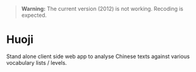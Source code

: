 > **Warning:** The current version (2012) is not working. Recoding is expected.

# Huoji
Stand alone client side web app to analyse Chinese texts against various vocabulary lists / levels.



